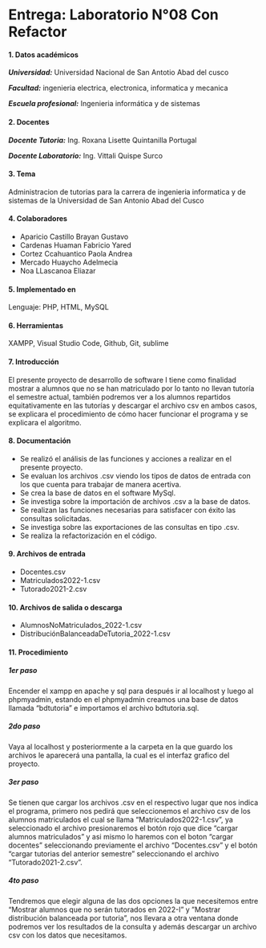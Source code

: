# Entrega: Laboratorio N°08 Con Refactor
#### 1.	Datos académicos
***Universidad:*** Universidad Nacional de San Antotio Abad del cusco

***Facultad:*** ingenieria electrica, electronica, informatica y mecanica

***Escuela profesional:*** Ingenieria informática y de sistemas
#### 2.	Docentes
***Docente Tutoria:*** Ing. Roxana Lisette Quintanilla Portugal

***Docente Laboratorio:*** Ing. Vittali Quispe Surco
#### 3.	Tema
Administracion de tutorias para la carrera de ingenieria informatica y de sistemas de la Universidad de San Antonio Abad del Cusco

#### 4.	Colaboradores
- Aparicio Castillo Brayan Gustavo
- Cardenas Huaman Fabricio Yared
- Cortez Ccahuantico Paola Andrea
- Mercado Huaycho Adelmecia
- Noa LLascanoa Eliazar 

#### 5.	Implementado en

Lenguaje: PHP, HTML, MySQL

#### 6.	Herramientas

XAMPP, Visual Studio Code, Github, Git, sublime

#### 7.	Introducción
El presente proyecto de desarrollo de software I tiene como finalidad mostrar a alumnos que no se han matriculado por lo tanto no llevan tutoría el semestre actual, también podremos ver a los alumnos repartidos equitativamente en las tutorías y descargar el archivo csv en ambos casos, se explicara el procedimiento de cómo hacer funcionar el programa y se explicara el algoritmo.

#### 8.	Documentación
- Se realizó el análisis de las funciones y acciones a realizar en el presente proyecto.
- Se evaluan los archivos .csv viendo los tipos de datos de entrada con los que cuenta para trabajar de manera acertiva.
- Se crea la base de datos en el software MySql.
- Se investiga sobre la importación de archivos .csv a la base de datos.
- Se realizan las funciones necesarias para satisfacer con éxito las consultas solicitadas.
- Se investiga sobre las exportaciones de las consultas en tipo .csv.
- Se realiza la refactorización en el código.

#### 9.	Archivos de entrada

- Docentes.csv
- Matriculados2022-1.csv
- Tutorado2021-2.csv

#### 10.	Archivos de salida o descarga

- AlumnosNoMatriculados_2022-1.csv
- DistribuciónBalanceadaDeTutoria_2022-1.csv

#### 11.	Procedimiento
##### 1er paso

Encender el xampp en apache y sql para después ir al localhost y luego al phpmyadmin, estando en el phpmyadmin creamos una base de datos llamada “bdtutoria” e importamos el archivo bdtutoria.sql.

##### 2do paso

Vaya al localhost y posteriormente a la carpeta en la que guardo los archivos le aparecerá una pantalla, la cual es el interfaz grafico del proyecto.

##### 3er paso

Se tienen que cargar los archivos .csv en el respectivo lugar que nos indica el programa, primero nos pedirá que seleccionemos el archivo csv de los alumnos matriculados el cual se llama “Matriculados2022-1.csv”, ya seleccionado el archivo presionaremos el botón rojo que dice “cargar alumnos matriculados” y asi mismo lo haremos con el boton “cargar docentes” seleccionando previamente el archivo “Docentes.csv” y  el botón “cargar tutorias del anterior semestre” seleccionando el archivo “Tutorado2021-2.csv”.

##### 4to paso

Tendremos que elegir alguna de las dos opciones la que necesitemos entre “Mostrar alumnos que no serán tutorados en 2022-I” y ”Mostrar distribución balanceada por tutoria”, nos llevara a otra ventana donde podremos ver los resultados de la consulta y además descargar un archivo csv con los datos que necesitamos.
